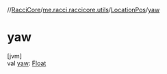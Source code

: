 //[RacciCore](../../../index.md)/[me.racci.raccicore.utils](../index.md)/[LocationPos](index.md)/[yaw](yaw.md)

# yaw

[jvm]\
val [yaw](yaw.md): [Float](https://kotlinlang.org/api/latest/jvm/stdlib/kotlin/-float/index.html)
